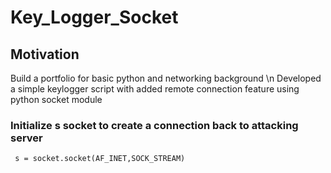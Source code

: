 # Key_Logger_Socket
## Motivation
Build a portfolio for basic python and networking background \n
Developed a simple keylogger script with added remote connection feature using python socket module


### Initialize s socket to create a connection back to attacking server
```
 s = socket.socket(AF_INET,SOCK_STREAM)
```


